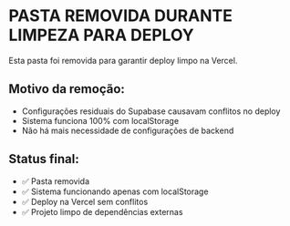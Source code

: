 # PASTA REMOVIDA DURANTE LIMPEZA PARA DEPLOY

Esta pasta foi removida para garantir deploy limpo na Vercel.

## Motivo da remoção:
- Configurações residuais do Supabase causavam conflitos no deploy
- Sistema funciona 100% com localStorage
- Não há mais necessidade de configurações de backend

## Status final:
- ✅ Pasta removida
- ✅ Sistema funcionando apenas com localStorage  
- ✅ Deploy na Vercel sem conflitos
- ✅ Projeto limpo de dependências externas